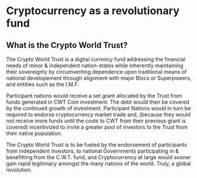 Cryptocurrency as a revolutionary fund
=====================================

What is the Crypto World Trust?
----------------

The Crypto World Trust is a digital currency fund addressing the
financial needs of minor & independent nation-states while inherently
maintaining their sovereignty by circumventing dependence upon
traditional means of national developement through alignment with
major Blocs or Superpowers, and entities such as the I.M.F.


Participant nations would receive a set grant allocated by the Trust 
from funds generated in CWT Coin investment. The debt would then be covered
by the continued growth of investment. Participant Nations would in turn 
be required to endorse cryptocurrency market trade and, (because they 
would not receive more funds until the costs to CWT from their previous 
grant is covered) incentivized to invite a greater pool of investors to 
the Trust from their native population.


The Crypto World Trust is to be fueled by the endorsement of participants
from independent investors, to national Governments participating in &
benefitting from the C.W.T. fund, and Cryptocurrency at large would sooner
gain rapid legitimacy amongst the many nations of the world. 
Truly, a global revolution.


